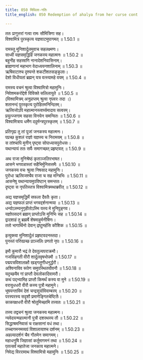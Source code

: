 ```yaml
---
title: 050 मिथिला-गतिः
title_english: 050 Redemption of ahalya from her curse cont

---
```


<div class="audioEmbed"  caption="श्रीराम-हरिसीताराममूर्ति-घनपाठिभ्यां वचनम्" src="https://archive.org/download/Ramayana-recitation-Sriram-harisItArAmamUrti-Ghanapaati-v2/Kanda_1/Kanda_1_BK-050-Mithila_Gamanam.mp3"></div>

ततः प्रागुत्तरां गत्वा रामः सौमित्रिणा सह।  
विश्वामित्रं पुरस्कृत्य यज्ञवाटमुपागमत् ॥ 1.50.1 ॥   

रामस्तु मुनिशार्दूलमुवाच सहलक्ष्मणः।  
साध्वी यज्ञसमृद्धिर्हि जनकस्य महात्मनः ॥ 1.50.2 ॥   
बहूनीह सहस्राणि नानादेशनिवासिनाम्।  
ब्राह्मणानां महाभाग वेदाध्ययनशालिनाम् ॥ 1.50.3 ॥   
ऋषिवाटाश्च दृश्यन्ते शकटीशतसङ्कुलाः।  
देशो विधीयतां ब्रह्मन् यत्र वत्स्यामहे वयम् ॥ 1.50.4 ॥   

रामस्य वचनं श्रुत्वा विश्वामित्रो महामुनिः।  
निवेशमकरोद्देशे विविक्ते सलिलायुते ॥ 1.50.5 ॥   
(विश्वामित्रम् अनुप्राप्तम् श्रुत्वा नृपवरः तदा ।)  
शतानन्दं पुरस्कृत्य पुरोहितमनिन्दितम्।  
ऋत्विजोऽपि महात्मानस्त्वर्घ्यमादाय सत्वरम्।  
प्रयुत्ज्जगाम सहसा विनयेन समन्वितः ॥ 1.50.6 ॥   
विश्वामित्राय धर्मेण ददुर्मन्त्रपुरस्कृतम् ॥ 1.50.7 ॥   

प्रतिगृह्य तु तां पूजां जनकस्य महात्मनः।  
पप्रच्छ कुशलं राज्ञो यज्ञस्य च निरामयम् ॥ 1.50.8 ॥   
स तांश्चापि मुनीन् पृष्ट्वा सोपाध्यायपुरोधसः।  
यथान्यायं ततः सर्वैः समागच्छत् प्रहृष्टवत् ॥ 1.50.9 ॥   

अथ राजा मुनिश्रेष्ठं कृताञ्जलिरभाषत।  
आसने भगवन्नास्तां सहैभिर्मुनिसत्तमैः ॥ 1.50.10 ॥   
जनकस्य वचः श्रुत्वा निषसाद महामुनिः।  
पुरोधा ऋत्विजश्चैव राजा च सह मन्त्रिभिः ॥ 1.50.11 ॥   
आसनेषु यथान्यायमुपविष्टान् समन्ततः।  
दृष्ट्वा स नृपतिस्तत्र विश्वामित्रमथाब्रवीत् ॥ 1.50.12 ॥   

अद्य यज्ञसमृद्धिर्मे सफला दैवतैः कृता।  
अद्य यज्ञफलं प्राप्तं भगवद्दर्शनान्मया ॥ 1.50.13 ॥   
धन्योऽस्म्यनुगृहीतोऽस्मि यस्य मे मुनिपुङ्गव।  
यज्ञोपसदनं ब्रह्मन् प्राप्तोऽसि मुनिभिः सह ॥ 1.50.14 ॥   
द्वादशाहं तु ब्रह्मर्षे शेषमाहुर्मनीषिणः।  
ततो भागार्थिनो देवान् द्रष्टुमर्हसि कौशिक ॥ 1.50.15 ॥   

इत्युक्त्वा मुनिशार्दूलं प्रहृष्टवदनस्तदा।  
पुनस्तं परिपप्रच्छ प्राञ्जलिः प्रणतो नृपः ॥ 1.50.16 ॥   

इमौ कुमारौ भद्रं ते देवतुल्यपराक्रमौ।  
गजसिंहगती वीरौ शार्दूलवृषभोपमौ ॥ 1.50.17 ॥   
पद्मपत्रविशालाक्षौ खड्गतूणीधनुर्द्धरौ।  
अश्विनाविव रूपेण समुपस्थितयौवनौ ॥ 1.50.18 ॥   
यदृच्छयैव गां प्राप्तौ देवलोकादिवामरौ।  
कथं पद्भ्यामिह प्राप्तौ किमर्थं कस्य वा मुने ॥ 1.50.19 ॥   
वरायुधधरौ वीरौ कस्य पुत्रौ महामुने।  
भूषयन्ताविमं देशं चन्द्रसूर्याविवाम्बरम् ॥ 1.50.20 ॥   
परस्परस्य सदृशौ प्रमाणेङ्गितचेष्टितैः।  
काकपक्षधरौ वीरौ श्रोतुमिच्छामि तत्त्वतः ॥ 1.50.21 ॥   

तस्य तद्वचनं श्रुत्वा जनकस्य महात्मनः।  
न्यवेदयन्महात्मानौ पुत्रौ दशरथस्य तौ ॥ 1.50.22 ॥   
सिद्धाश्रमनिवासं च राक्षसानां वधं तथा।  
तच्चागमनमव्यग्रं विशालायाश्च दर्शनम् ॥ 1.50.23 ॥   
अहल्यादर्शनं चैव गौतमेन समागमम्।  
महाधनुषि जिज्ञासां कर्तुमागमनं तथा ॥ 1.50.24 ॥   
एतत्सर्वं महातेजा जनकाय महात्मने।  
निवेद्य विररामाथ विश्वामित्रो महामुनिः ॥ 1.50.25 ॥   